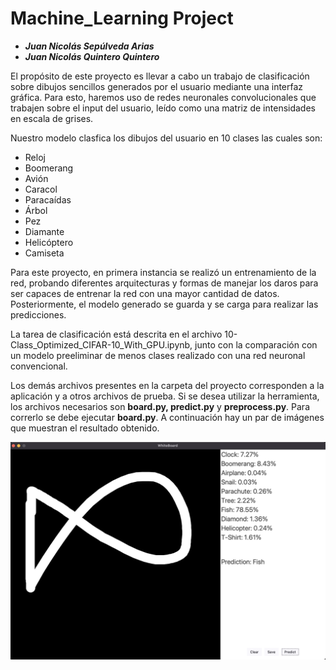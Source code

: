 # Machine_Learning Project

* ***Juan Nicolás Sepúlveda Arias***
* ***Juan Nicolás Quintero Quintero***

El propósito de este proyecto es llevar a cabo un trabajo de clasificación sobre dibujos sencillos generados por el usuario mediante una interfaz gráfica. Para esto, haremos uso de redes neuronales convolucionales que trabajen sobre el input del usuario, leído como una matriz de intensidades en escala de grises.

Nuestro modelo clasfica los dibujos del usuario en 10 clases las cuales son:

* Reloj
* Boomerang
* Avión
* Caracol
* Paracaídas
* Árbol
* Pez
* Diamante
* Helicóptero
* Camiseta

Para este proyecto, en primera instancia se realizó un entrenamiento de la red, probando diferentes arquitecturas y formas de manejar los daros para ser capaces de entrenar la red con una mayor cantidad de datos. Posteriormente, el modelo generado se guarda y se carga para realizar las predicciones.

La tarea de clasificación está descrita en el archivo 10-Class_Optimized_CIFAR-10_With_GPU.ipynb, junto con la comparación con un modelo preeliminar de menos clases realizado con una red neuronal convencional.

Los demás archivos presentes en la carpeta del proyecto corresponden a la aplicación y a otros archivos de prueba. Si se desea utilizar la herramienta, los archivos necesarios son **board.py, predict.py** y **preprocess.py**. Para correrlo se debe ejecutar **board.py**. A continuación hay un par de imágenes que muestran el resultado obtenido.

![Pez.png](https://github.com/IamTrollFace555/ML_Project/blob/main/Fish.png)
